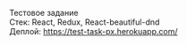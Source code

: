 Тестовое задание</br>
Стек: React, Redux, React-beautiful-dnd</br>
Деплой: https://test-task-px.herokuapp.com/
